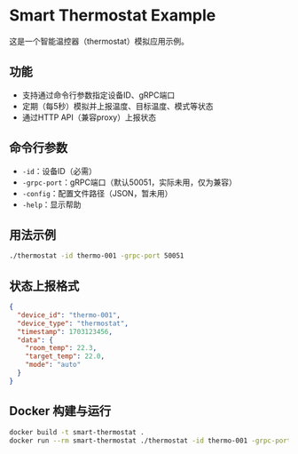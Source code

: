 # Smart Thermostat Example

这是一个智能温控器（thermostat）模拟应用示例。

## 功能
- 支持通过命令行参数指定设备ID、gRPC端口
- 定期（每5秒）模拟并上报温度、目标温度、模式等状态
- 通过HTTP API（兼容proxy）上报状态

## 命令行参数
- `-id`：设备ID（必需）
- `-grpc-port`：gRPC端口（默认50051，实际未用，仅为兼容）
- `-config`：配置文件路径（JSON，暂未用）
- `-help`：显示帮助

## 用法示例
```bash
./thermostat -id thermo-001 -grpc-port 50051
```

## 状态上报格式
```json
{
  "device_id": "thermo-001",
  "device_type": "thermostat",
  "timestamp": 1703123456,
  "data": {
    "room_temp": 22.3,
    "target_temp": 22.0,
    "mode": "auto"
  }
}
```

## Docker 构建与运行
```bash
docker build -t smart-thermostat .
docker run --rm smart-thermostat ./thermostat -id thermo-001 -grpc-port 50051
``` 